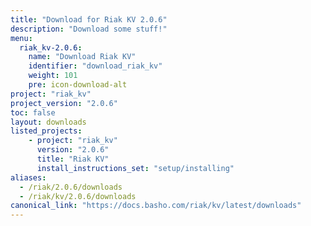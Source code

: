 ```yaml
---
title: "Download for Riak KV 2.0.6"
description: "Download some stuff!"
menu:
  riak_kv-2.0.6:
    name: "Download Riak KV"
    identifier: "download_riak_kv"
    weight: 101
    pre: icon-download-alt
project: "riak_kv"
project_version: "2.0.6"
toc: false
layout: downloads
listed_projects:
    - project: "riak_kv"
      version: "2.0.6"
      title: "Riak KV"
      install_instructions_set: "setup/installing"
aliases:
  - /riak/2.0.6/downloads
  - /riak/kv/2.0.6/downloads
canonical_link: "https://docs.basho.com/riak/kv/latest/downloads"
---
```

